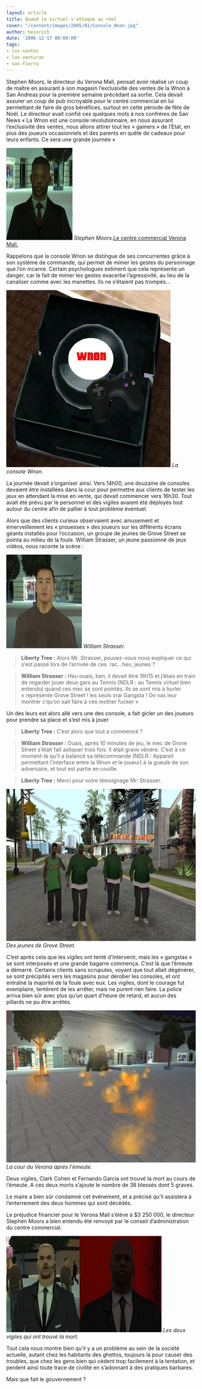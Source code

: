 ```yaml
---
layout: article
title: Quand le virtuel s'attaque au réel
cover: "/content/images/2005/01/Console_Wnon.jpg"
author: heinrich
date: '2006-12-17 00:00:00'
tags:
- los-santos
- las-venturas
- san-fierro
---
```


Stephen Moors, le directeur du Verona Mall, pensait avoir réalisé un coup de maître en assurant à son magasin l’exclusivité des ventes de la Wnon à San Andreas pour la première semaine précédant sa sortie. Cela devait assurer un coup de pub incroyable pour le centre commercial en lui permettant de faire de gros bénéfices, surtout en cette période de fête de Noël. Le directeur avait confié ces quelques mots à nos confrères de San News « La Wnon est une console révolutionnaire, en nous assurant l’exclusivité des ventes, nous allons attirer tout les «&nbsp;gamers&nbsp;» de l’Etat, en plus des joueurs occasionnels et des parents en quête de cadeaux pour leurs enfants. Ce sera une grande journée&nbsp;»

![Stephen Moors.](/content/images/2005/01/Stephen_Moors.jpg)
_Stephen Moors._[Le centre commercial Verona Mall.](/content/images/2005/01/Verona_Mall.jpg)

Rappelons que la console Wnon se distingue de ses concurrentes grâce à son système de commande, qui permet de mimer les gestes du personnage que l’on incarne. Certain psychologues estiment que cela représente un danger, car le fait de mimer les gestes exacerbe l’agressivité, au lieu de la canaliser comme avec les manettes. Ils ne s’étaient pas trompés…

![La console Wnon.](/content/images/2005/01/Console_Wnon.jpg)
_La console Wnon._

La journée devait s’organiser ainsi. Vers 14h00, une douzaine de consoles devaient être installées dans la cour pour permettre aux clients de tester les jeux en attendant la mise en vente, qui devait commencer vers 16h30. Tout avait été prévu par le personnel et des vigiles avaient été déployés tout autour du centre afin de pallier à tout problème éventuel.

Alors que des clients curieux observaient avec amusement et émerveillement les «&nbsp;prouesses&nbsp;» des joueurs sur les différents écrans géants installés pour l’occasion, un groupe de jeunes de Grove Street se pointa au milieu de la foule. William Strasser, un jeune passionné de jeux vidéos, nous raconte la scène&nbsp;:

![William Strasser.](/content/images/2005/01/William_Strasser.jpg)
_William Strasser._

> **Liberty Tree&nbsp;:** Alors Mr. Strasser, pouvez-vous nous expliquer ce qui s’est passé lors de l’arrivée de ces &nbsp;rac…heu, jeunes ?

> **William Strasser&nbsp;:** Heu ouais, ben, il devait être 16h15 et j’étais en train de regarder jouer deux gars au Tennis (NDLR&nbsp;: au Tennis virtuel bien entendu) quand ces mec se sont pointés. Ils se sont mis à hurler «&nbsp;représente Grove Street&nbsp;! les seuls vrai Gangsta&nbsp;! On vas leur montrer c’qu’on sait faire à ces mother fucker&nbsp;»

Un des leurs est alors allé vers une des console, a fait gicler un des joueurs pour prendre sa place et s’est mis à jouer

> **Liberty Tree&nbsp;:** C’est alors que tout&nbsp;a commencé&nbsp;?

> **William Strasser&nbsp;:** Ouais, après 10 minutes de jeu, le mec de Grove Street s’était fait astiquer trois fois. Il était grave vénère. C’est à ce moment-là qu’il a balancé sa télécommande (NDLR&nbsp;: Appareil permettant l’interface entre la Wnon et le joueur) à la gueule de son adversaire, et tout est partie en couille.

> **Liberty Tree&nbsp;:** Merci pour votre témoignage Mr. Strasser.

![Des jeunes de Grove Street.](/content/images/2005/01/Racailles_de_Grove_Street.jpg)
_Des jeunes de Grove Street._

C’est après cela que les vigiles ont tenté d’intervenir, mais les «&nbsp;gangstas&nbsp;» se sont interposés et une grande bagarre commença. C’est là que l’émeute a démarré. Certains clients sans scrupules, voyant que tout allait dégénérer, se sont précipités vers les magasins pour dérober les consoles, et ont entraîné la majorité de la foule avec eux. Les vigiles, dont le courage fut exemplaire, tentèrent de les arrêter, mais ne purent rien faire. La police arriva bien sûr avec plus qu’un quart d’heure de retard, et aucun des pillards ne pu être arrêtés.

![La cour du Verona après l'émeute.](/content/images/2005/01/Verona_Mall_en_flamme.jpg)
_La cour du Verona après l'émeute._

Deux vigiles, Clark Cohen et Fernando Garcia ont trouvé la mort au cours de l’émeute. A ces deux morts s’ajoute le nombre de 38 blessés dont 5 graves.

Le maire&nbsp;a bien sûr condamné cet événement, et a précisé qu’il assistera à l’enterrement des deux hommes qui sont décédés.

Le préjudice financier pour le Verona Mall s’élève à $3 250 000, le directeur Stephen Moors&nbsp;a bien entendu été renvoyé par&nbsp;le conseil d’administration du centre commercial.

![Les deux vigiles qui ont trouvé la mort.](/content/images/2005/01/Vigiles.jpg)
_Les deux vigiles qui ont trouvé la mort._

Tout cela nous montre bien qu’il y a un problème au sein de la société actuelle, autant chez les habitants des ghettos, toujours là pour causer des troubles, que chez les gens bien qui cèdent trop facilement à la tentation, et perdent ainsi toute trace de civilité en s’adonnant à des pratiques barbares.

Mais que fait le gouvernement&nbsp;?